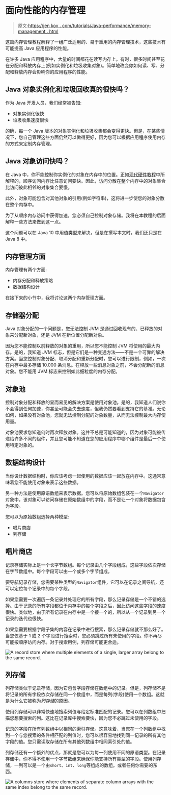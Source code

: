 # 面向性能的内存管理

> 原文:[https://jen kov . com/tutorials/Java-performance/memory-management . html](https://jenkov.com/tutorials/java-performance/memory-management.html)

这篇内存管理教程解释了一组广泛适用的、易于重用的内存管理技术，这些技术有可能提高 Java 应用程序的性能。

在许多 Java 应用程序中，大量的时间都花在读写内存上。有时，很多时间甚至花在分配和释放内存上(例如实例化和垃圾收集对象)。简单地改变你如何读、写、分配和释放内存会影响你的应用程序的性能。

## Java 对象实例化和垃圾回收真的很快吗？

作为 Java 开发人员，我们经常被告知:

*   对象实例化很快
*   垃圾收集速度很快

的确，每一个 Java 版本的对象实例化和垃圾收集都会变得更快。但是，在某些情况下，您自己管理这些方面仍然可以做得更好，因为您可以根据应用程序使用内存的方式来定制内存管理。

## Java 对象访问快吗？

在 Java 中，你不能控制你实例化的对象在内存中的位置。正如[现代硬件教程](modern-hardware.html)中所解释的，顺序访问内存比任意访问要快。因此，访问分散在整个内存中的对象集合比访问彼此相邻的对象集合要慢。

此外，对象可能包含对其他对象的引用(例如字符串)，这将进一步使您的对象分散在整个内存中。

为了从顺序内存访问中获得加速，您必须自己控制对象存储。我将在本教程的后面解释一些方法来做到这一点。

这个问题可以在 Java 10 中用值类型来解决，但是在撰写本文时，我们还只是在 Java 8 中。

## 内存管理方面

内存管理有两个方面:

*   内存分配和释放策略
*   数据结构设计

在接下来的小节中，我将讨论这两个内存管理方面。

## 存储器分配

Java 对象分配的一个问题是，您无法控制 JVM 是通过回收现有的、已释放的对象来分配新对象，还是 JVM 在新位置分配新对象。

因为您不能控制以前释放的对象的重用，所以您不能控制 JVM 将使用的最大内存。是的，我知道 JVM 标志，但是它们是一种变通方法——不是一个可靠的解决方案。当您控制对象分配、取消分配和重新分配时，您可以进行限制，例如，一次在内存中最多存储 10.000 条消息。在释放一些消息对象之前，不会分配新的消息对象。您不能用 JVM 标志来控制如此细粒度的内存分配。

## 对象池

控制对象分配和释放的显而易见的解决方案是使用对象池。是的，我知道人们说你不会得到任何加速，你甚至可能会失去速度，但我仍然要看到支持它的基准。无论如何，如果没有对象池，您就无法控制分配的对象数量，从而无法控制最大内存使用量。

对象池要求您知道何时再次释放对象。这并不总是可能知道的，因为对象可能被传递给许多不同的组件，并且您可能不知道在您的应用程序中哪个组件是最后一个使用特定对象的。

## 数据结构设计

当你设计数据结构时，你应该考虑一起使用的数据应该一起放在内存中。这通常意味着您不能使用对象来表示这些数据。

另一种方法是使用原语数组来表示数据。您可以将原始数组包装在一个`Navigator`对象中，该对象可以访问存储在原始数组中的字段，而不是让一个对象将数据包含为字段。

您可以为原始数组选择两种模型:

*   唱片商店
*   列存储

## 唱片商店

记录存储实际上是一个长字节数组。每个记录由几个字段组成，这些字段依次存储在字节数组中。每个字段可以由一个或多个字节组成。

要导航记录存储，您需要某种类型的`Navigator`组件，它可以在记录之间导航，还可以定位每个记录中的每个字段。

如果您需要一次遍历一条记录并处理它的所有字段，那么记录存储是一个不错的选择。由于记录的所有字段都位于内存中的每个字段之后，因此访问这些字段的速度很快。类似地，由于所有记录在内存中是一个接一个的，所以从一个记录到另一个记录的迭代也很快。

如果您需要根据字段子集的内容在记录中进行搜索，那么记录存储就不那么好了。当您仅基于 1 或 2 个字段进行搜索时，您必须跳过所有未使用的字段。你不再尽可能按顺序访问内存。对于搜索用例，列存储可能更合适。

![A record store where multiple elements of a single, larger array belong to the same record.](../Images/245b3a2315a496800853506344eec8ac.png)

## 列存储

列存储类似于记录存储，因为它包含字段存储在数组中的记录。但是，列存储不是将记录的所有字段依次存储在同一个数组中，而是每列(字段)使用一个数组。这就是为什么它被称为*列存储*的原因。

使用列存储可以非常快速地搜索列值与给定标准匹配的记录。您可以在列数组中扫描您想要搜索的列。这比在记录库中搜索要快，因为您不必跳过未使用的字段。

记录的字段在所有列数组中以相同的索引存储。这意味着，当您在一个列数组中找到一个与您搜索的条件相匹配的列值时，您可以很容易地找到同一记录的所有其他字段的值。您只需读取存储在所有其他列数组中相同索引处的值。

列存储还有一个额外的优点，那就是您可以为每一列使用不同的原语类型。在记录存储中，你不得不使用一个字节数组来确保你能支持所有类型的字段。使用列存储，一列可以是一个由`short`、`int`、`long`等组成的数组。或者任何你需要的东西。

![A columns store where elements of separate column arrays with the same index belong to the same record.](../Images/c806b517877e2c89723aa7e28367ad04.png)